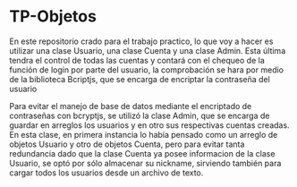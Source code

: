 # TP-Objetos
En este repositorio crado para el trabajo practico, lo que voy a hacer es utilizar una clase Usuario, una clase Cuenta y una clase Admin. Esta última tendra el control de todas las cuentas y contará con el chequeo de la función de login por parte del usuario, la comprobación se hara por medio de la biblioteca Bcriptjs, que se encarga de encriptar la contraseña del usuario

Para evitar el manejo de base de datos mediante el encriptado de contraseñas con bcryptjs, se utilizó la clase Admin, que se encarga de guardar en arreglos los usuarios y en otro sus respectivas cuentas creadas. En esta clase, en primera instancia lo había pensado como un arreglo de objetos Usuario y otro de objetos Cuenta, pero para evitar tanta redundancia dado que la clase Cuenta ya posee informacion de la clase Usuario, se optó por sólo almacenar su nickname, sirviendo también para cargar todos los usuarios desde un archivo de texto.
